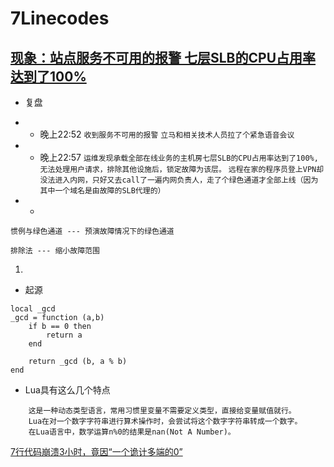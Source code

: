 # 7Linecodes
## [现象：站点服务不可用的报警 七层SLB的CPU占用率达到了100%](https://github.com/r2010shadow/Cookbook/blob/master/ACase/7Linecodes.MD)

* 复盘
- - 晚上22:52
`收到服务不可用的报警`
`立马和相关技术人员拉了个紧急语音会议`
- - 晚上22:57
`运维发现承载全部在线业务的主机房七层SLB的CPU占用率达到了100%,无法处理用户请求，排除其他设施后，锁定故障为该层。`
`远程在家的程序员登上VPN却没法进入内网，只好又去call了一遍内网负责人，走了个绿色通道才全部上线（因为其中一个域名是由故障的SLB代理的）`

- -
```
惯例与绿色通道 --- 预演故障情况下的绿色通道
```
```
排除法 --- 缩小故障范围
```
1. 


* 起源
```
local _gcd
_gcd = function (a,b)
    if b == 0 then
        return a
    end
    
    return _gcd (b, a % b)
end
```

* Lua具有这么几个特点
```
    这是一种动态类型语言，常用习惯里变量不需要定义类型，直接给变量赋值就行。
    Lua在对一个数字字符串进行算术操作时，会尝试将这个数字字符串转成一个数字。
    在Lua语言中，数学运算n%0的结果是nan(Not A Number)。
```




[7行代码崩溃3小时，竟因“一个诡计多端的0”](https://www.qbitai.com/2022/07/36300.html)



